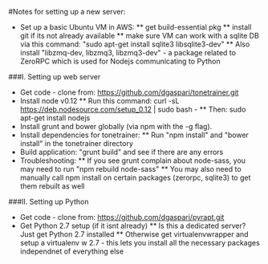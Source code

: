 #Notes for setting up a new server:
* Set up a basic Ubuntu VM in AWS:
** get build-essential pkg
** install git if its not already available
** make sure VM can work with a sqlite DB via this command: "sudo apt-get install sqlite3 libsqlite3-dev"
** Also install "libzmq-dev, libzmq3, libzmq3-dev" - a package related to ZeroRPC which is used for Nodejs communicating to Python

###I. Setting up web server
* Get code - clone from: https://github.com/dgaspari/tonetrainer.git
* Install node v0.12
** Run this command: curl -sL https://deb.nodesource.com/setup_0.12 | sudo bash -
** Then: sudo apt-get install nodejs
* Install grunt and bower globally (via npm with the -g flag). 
* Install dependencies for tonetrainer:
** Run "npm install" and "bower install" in the tonetrainer directory
* Build application: "grunt build" and see if there are any errors
* Troubleshooting:
** If you see grunt complain about node-sass, you may need to run "npm rebuild node-sass"
** You may also need to manually call npm install on certain packages (zerorpc, sqlite3) to get them rebuilt as well

###II. Setting up Python
* Get code - clone from: https://github.com/dgaspari/pyrapt.git
* Get Python 2.7 setup (if it isnt already)
** Is this a dedicated server? Just get Python 2.7 installed
** Otherwise get virtualenvwrapper and setup a virtualenv w 2.7 - this lets you install all the necessary packages independnet of everything else

